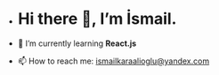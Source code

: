 - # Hi there 👋, I’m İsmail.
- 🌱 I’m currently learning <strong>React.js</strong>

- 📫 How to reach me: ismailkaraalioglu@yandex.com
